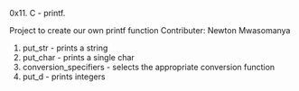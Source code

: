 0x11. C - printf.

Project to create our own printf function 
Contributer: Newton Mwasomanya

1. put_str - prints a string
2. put_char - prints a single char
3. conversion_specifiers - selects the appropriate conversion function
4. put_d - prints integers
